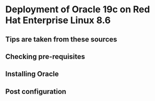 # Deployment of Oracle 19c on Red Hat Enterprise Linux 8.6

## Tips are taken from these sources


## Checking pre-requisites




## Installing Oracle



## Post configuration